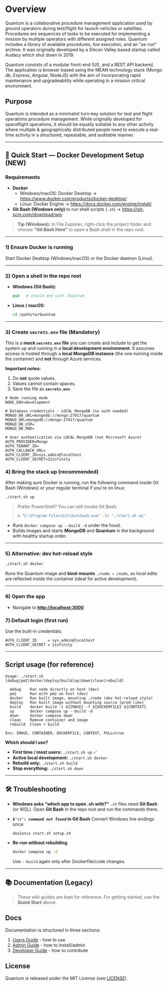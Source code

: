 # Overview

Quantum is a collaborative procedure management application used by ground operators during test/flight for launch vehicles or satellites. Procedures are sequences of tasks to be executed for implementing a mission by multiple operators with different assigned roles. Quantum includes a library of available procedures, live execution, and an "as-run" archive. It was originally developed by a Silicon Valley based startup called Audacy which shut down in 2019.

Quantum consists of a modular front-end (UI), and a REST API backend. The application is browser based using the MEAN technology stack (Mongo db, Express, Angular, NodeJS) with the aim of incorporating rapid maintenance and upgradeability while operating in a mission critical environment.

## Purpose

Quantum is intended as a minimalist turn-key solution for test and flight operations procedure management. While originally developed for spaceflight operations, it should be equally suitable to any other activity where multiple & geographically distributed people need to execute a real-time activity in a structured, repeatable, and auditable manner.

---

## 🚀 Quick Start — Docker Development Setup (NEW)

### Requirements

- **Docker**
  - Windows/macOS: Docker Desktop → <https://www.docker.com/products/docker-desktop/>
  - Linux: Docker Engine → <https://docs.docker.com/engine/install/>
- **Git Bash (Windows only)** to run shell scripts (`.sh`) → <https://git-scm.com/download/win>

> **Tip (Windows):** In File Explorer, right-click the project folder and choose **“Git Bash Here”** to open a Bash shell in the repo root.

---

### 1) Ensure Docker is running

Start Docker Desktop (Windows/macOS) or the Docker daemon (Linux).

---

### 2) Open a shell in the repo root

- **Windows (Git Bash):**

  ```bash
  pwd   # should end with /Quantum
  ```

- **Linux / macOS:**

  ```bash
  cd /path/to/Quantum
  ```

---

### 3) Create `secrets.env` file (Mandatory)

This is a **mock `secrets.env` file** you can create and include to get the system up and running in a **local development environment**.
It assumes access is hosted through a **local MongoDB instance** (the one running inside the container) and **not** through Azure services.

**Important notes:**

1. Do **not** quote values.
2. Values cannot contain spaces.
3. Save the file as **`secrets.env`**.

```env
# Node running mode
NODE_ENV=development

# Database credentials - LOCAL MongoDB (no auth needed)
MONGO_DB_URL=mongodb://mongo:27017/quantum
MONGO_URL=mongodb://mongo:27017/quantum
MONGO_DB_USR=
MONGO_DB_PWD=

# User authentication via LOCAL MongoDB (not Microsoft Azure)
AUTH_PROVIDER=Mongo
AUTH_TENANT_ID=
AUTH_CALLBACK_URL=
AUTH_CLIENT_ID=sys.admin@localhost
AUTH_CLIENT_SECRET=22infinity
```

### 4) Bring the stack up (recommended)

After making sure Docker is running, run the following command inside Git Bash (Windows) or your regular terminal if you're on linux:

```bash
./start.sh up
```

> Prefer PowerShell? You can still invoke Git Bash:
>
> ```powershell
> & "C:\Program Files\Git\bin\bash.exe" -lc "./start.sh up"
> ```

- Runs `docker compose up --build -d` under the hood.
- Builds images and starts **MongoDB** and **Quantum** in the background with healthy startup order.

---

### 5) Alternative: dev hot-reload style

```bash
./start.sh docker
```

Runs the Quantum image and **bind-mounts** `./node → /node`, so local edits are reflected inside the container (ideal for active development).

---

### 6) Open the app

- Navigate to **<http://localhost:3000>**

### 7) Default login (first run)

Use the built-in credentials:

```text
AUTH_CLIENT_ID     = sys.admin@localhost
AUTH_CLIENT_SECRET = 2infinity
```

---

## Script usage (for reference)

```text
Usage: ./start.sh [debug|pm2|docker|deploy|build|up|down|clean|rebuild]

  debug    Run node directly on host (dev)
  pm2      Run with pm2 on host (dev)
  docker   Run built image, mounting ./node (dev hot-reload style)
  deploy   Run built image without mounting source (prod-like)
  build    docker build -t ${IMAGE} -f ${DOCKERFILE} ${CONTEXT}
  up       docker compose up --build -d
  down     docker compose down
  clean    Remove container and image
  rebuild  Clean + build

Env: IMAGE, CONTAINER, DOCKERFILE, CONTEXT, PULL=true
```

**Which should I use?**

- **First time / most users:** `./start.sh up` ✅
- **Active local development:** `./start.sh docker`
- **Rebuild only:** `./start.sh build`
- **Stop everything:** `./start.sh down`

---

## 🛠️ Troubleshooting

- **Windows asks “which app to open .sh with?”**
  `.sh` files need **Git Bash** (or WSL). Open **Git Bash** in the repo root and run the commands there.

- **`$'\r': command not found` in Git Bash**
  Convert Windows line endings once:

  ```bash
  dos2unix start.sh setup.sh
  ```

- **Re-run without rebuilding**

  ```bash
  docker compose up -d
  ```

  Use `--build` again only after Dockerfile/code changes.

---

## 📚 Documentation (Legacy)

> These wiki guides are kept for reference. For getting started, use the **Quick Start** above.

## Docs

Documentation is structured in three sections:

 1. [Users Guide](https://github.com/Xenon130/quantum/wiki/User-Guide) - how to use
 1. [Admin Guide](https://github.com/Xenon130/quantum/wiki/Admin-Guide) - how to install/admin
 1. [Developer Guide](https://github.com/Xenon130/quantum/wiki/Dev-Guide) - how to contribute

## License

Quantum is released under the MIT License (see [LICENSE](/LICENSE)).
